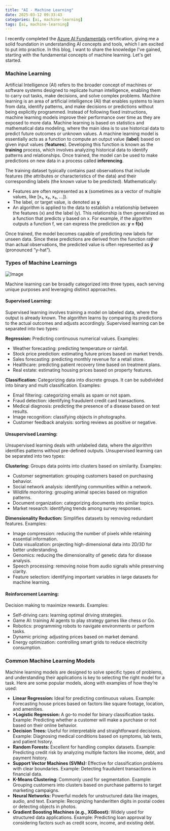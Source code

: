 ```yaml
---
title: "AI - Machine Learning"
date: 2025-03-12 09:33:43
categories: [ai, machine-learning]
tags: [ai, machine-learning]
---
```


I recently completed the <a href="https://learn.microsoft.com/api/credentials/share/en-us/AamerSadiq-9608/90234AA9C5746E38?sharingId=4D3B72AC4C8C2E1D" target="_blank">Azure AI Fundamentals</a> certification,
giving me a solid foundation in understanding AI concepts and tools, which I am excited to put into practice.
In this blog, I want to share the knowledge I've gained, starting with the fundamental concepts of machine learning.
Let's get started.

<h3>Machine Learning</h3>
Artificial Intelligence (AI) refers to the broader concept of machines or software systems designed to replicate human intelligence, enabling them to carry out tasks, make decisions, and solve complex problems.
Machine learning is an area of artificial intelligence (AI) that enables systems to learn from data, identify patterns, and make decisions or predictions without being explicitly programmed. Instead of following fixed instructions, machine learning models improve their performance over time as they are exposed to more data.
Machine learning is based on statistics and mathematical data modeling, where the main idea is to use historical data to predict future outcomes or unknown values.
A machine learning model is essentially acts as a function to compute an output value (<span style="font-weight: bold;">label</span>) based on given input values (<span style="font-weight: bold;">features</span>). Developing this function is known as the <span style="font-weight: bold;">training</span> process, which involves analyzing historical data to identify patterns and relationships. Once trained, the model can be used to make predictions on new data in a process called <span style="font-weight: bold;">inferencing</span>.

The training dataset typically contains past observations that include features (the attributes or characteristics of the data) and their corresponding labels (the known value to be predicted). Mathematically:

<ul>
    <li>Features are often represented as <span style="font-weight: bold;">x</span> (sometimes as a vector of multiple values, like [x₁, x₂, x₃, ...]).</li>
    <li>The label, or target value, is denoted as <span style="font-weight: bold;">y</span>.</li>
    <li>An algorithm is applied to the data to establish a relationship between the features (x) and the label (y). This relationship is then generalized as a function that predicts y based on x. For example, if the algorithm outputs a function f, we can express the prediction as: <span style="font-weight: bold;">y = f(x)</span></li>
</ul>

Once trained, the model becomes capable of predicting new labels for unseen data. Since these predictions are derived from the function rather than actual observations, the predicted value is often represented as <span style="font-weight: bold;">ŷ</span> (pronounced “y-hat”).

<h3>Types of Machine Learnings </h3>

<img src="{{ site.baseurl }}/images/blog/ai-basics/types-of-machine-learnings.png" class="fullsize-image" alt="Image">

Machine learning can be broadly categorized into three types, each serving unique purposes and leveraging distinct approaches.

<h4>Supervised Learning:</h4>
Supervised learning involves training a model on labeled data, where the output is already known. The algorithm learns by comparing its predictions to the actual outcomes and adjusts accordingly. Supervised learning can be separated into two types:

<span style="font-weight: bold;">Regression:</span>
Predicting continuous numerical values. Examples:

<ul>
    <li>Weather forecasting: predicting temperature or rainfall.</li>
    <li>Stock price prediction: estimating future prices based on market trends.</li>
    <li>Sales forecasting: predicting monthly revenue for a retail store.</li>
    <li>Healthcare: predicting patient recovery time based on treatment plans.</li>
    <li>Real estate: estimating housing prices based on property features.</li>
</ul>

<span style="font-weight: bold;">Classification:</span>
Categorizing data into discrete groups. It can be subdivided into binary and multi classification. Examples:

<ul>
    <li>Email filtering: categorizing emails as spam or not spam.</li>
    <li>Fraud detection: identifying fraudulent credit card transactions.</li>
    <li>Medical diagnosis: predicting the presence of a disease based on test results.</li>
    <li>Image recognition: classifying objects in photographs.</li>
    <li>Customer feedback analysis: sorting reviews as positive or negative.</li>
</ul>

<h4>Unsupervised Learning:</h4>
Unsupervised learning deals with unlabeled data, where the algorithm identifies patterns without pre-defined outputs. Unsupervised learning can be separated into two types:

<span style="font-weight: bold;">Clustering:</span>
Groups data points into clusters based on similarity. Examples:

<ul>
    <li>Customer segmentation: grouping customers based on purchasing behavior.</li>
    <li>Social network analysis: identifying communities within a network.</li>
    <li>Wildlife monitoring: grouping animal species based on migration patterns.</li>
    <li>Document organization: categorizing documents into similar topics.</li>
    <li>Market research: identifying trends among survey responses.</li>
</ul>

<span style="font-weight: bold;">Dimensionality Reduction:</span>
Simplifies datasets by removing redundant features. Examples:

<ul>
    <li>Image compression: reducing the number of pixels while retaining essential information.</li>
    <li>Data visualization: projecting high-dimensional data into 2D/3D for better understanding.</li>
    <li>Genomics: reducing the dimensionality of genetic data for disease analysis.</li>
    <li>Speech processing: removing noise from audio signals while preserving clarity.</li>
    <li>Feature selection: identifying important variables in large datasets for machine learning.</li>
</ul>

<h4>Reinforcement Learning:</h4>
Decision making to maximize rewards. Examples:
<ul>
    <li>Self-driving cars: learning optimal driving strategies.</li>
    <li>Game AI: training AI agents to play strategy games like chess or Go.</li>
    <li>Robotics: programming robots to navigate environments or perform tasks.</li>
    <li>Dynamic pricing: adjusting prices based on market demand.</li>
    <li>Energy optimization: controlling smart grids to reduce electricity consumption.</li>
</ul>

<h3>Common Machine Learning Models</h3>
Machine learning models are designed to solve specific types of problems, and understanding their applications is key to selecting the right model for a task. Here are some popular models, along with examples of how they’re used:
<ul>
    <li><span style="font-weight: bold;">Linear Regression: </span>Ideal for predicting continuous values. Example: Forecasting house prices based on factors like square footage, location, and amenities.</li>
    <li><span style="font-weight: bold;">>Logistic Regression: </span>A go-to model for binary classification tasks. Example: Predicting whether a customer will make a purchase or not based on their online behavior.</li>
    <li><span style="font-weight: bold;">Decision Trees: </span>Useful for interpretable and straightforward decisions. Example: Diagnosing medical conditions based on symptoms, lab tests, and patient history.</li>
    <li><span style="font-weight: bold;">Random Forests: </span>Excellent for handling complex datasets. Example: Predicting credit risk by analyzing multiple factors like income, debt, and payment history.</li>
    <li><span style="font-weight: bold;">Support Vector Machines (SVMs): </span>Effective for classification problems with clear boundaries. Example: Detecting fraudulent transactions in financial data.</li>
    <li><span style="font-weight: bold;">K-Means Clustering: </span>Commonly used for segmentation. Example: Grouping customers into clusters based on purchase patterns to target marketing campaigns.</li>
    <li><span style="font-weight: bold;">Neural Networks: </span>Powerful models for unstructured data like images, audio, and text. Example: Recognizing handwritten digits in postal codes or detecting objects in photos.</li>
    <li><span style="font-weight: bold;">Gradient Boosting Machines (e.g., XGBoost): </span>Widely used for structured data applications. Example: Predicting loan approval by considering factors such as credit score, income, and existing debt.</li>
</ul>
